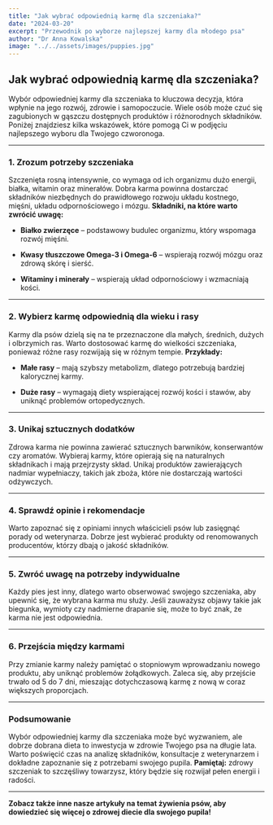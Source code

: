 ```yaml
---
title: "Jak wybrać odpowiednią karmę dla szczeniaka?"
date: "2024-03-20"
excerpt: "Przewodnik po wyborze najlepszej karmy dla młodego psa"
author: "Dr Anna Kowalska"
image: "../../assets/images/puppies.jpg"
---
```




## Jak wybrać odpowiednią karmę dla szczeniaka? 

Wybór odpowiedniej karmy dla szczeniaka to kluczowa decyzja, która wpłynie na jego rozwój, zdrowie i samopoczucie. Wiele osób może czuć się zagubionych w gąszczu dostępnych produktów i różnorodnych składników. Poniżej znajdziesz kilka wskazówek, które pomogą Ci w podjęciu najlepszego wyboru dla Twojego czworonoga.


---


### 1. Zrozum potrzeby szczeniaka 

Szczenięta rosną intensywnie, co wymaga od ich organizmu dużo energii, białka, witamin oraz minerałów. Dobra karma powinna dostarczać składników niezbędnych do prawidłowego rozwoju układu kostnego, mięśni, układu odpornościowego i mózgu.
**Składniki, na które warto zwrócić uwagę:**  
- **Białko zwierzęce**  – podstawowy budulec organizmu, który wspomaga rozwój mięśni.
 
- **Kwasy tłuszczowe Omega-3 i Omega-6**  – wspierają rozwój mózgu oraz zdrową skórę i sierść.
 
- **Witaminy i minerały**  – wspierają układ odpornościowy i wzmacniają kości.


---


### 2. Wybierz karmę odpowiednią dla wieku i rasy 

Karmy dla psów dzielą się na te przeznaczone dla małych, średnich, dużych i olbrzymich ras. Warto dostosować karmę do wielkości szczeniaka, ponieważ różne rasy rozwijają się w różnym tempie.
**Przykłady:**  
- **Małe rasy**  – mają szybszy metabolizm, dlatego potrzebują bardziej kalorycznej karmy.
 
- **Duże rasy**  – wymagają diety wspierającej rozwój kości i stawów, aby uniknąć problemów ortopedycznych.


---


### 3. Unikaj sztucznych dodatków 

Zdrowa karma nie powinna zawierać sztucznych barwników, konserwantów czy aromatów. Wybieraj karmy, które opierają się na naturalnych składnikach i mają przejrzysty skład. Unikaj produktów zawierających nadmiar wypełniaczy, takich jak zboża, które nie dostarczają wartości odżywczych.


---


### 4. Sprawdź opinie i rekomendacje 

Warto zapoznać się z opiniami innych właścicieli psów lub zasięgnąć porady od weterynarza. Dobrze jest wybierać produkty od renomowanych producentów, którzy dbają o jakość składników.


---


### 5. Zwróć uwagę na potrzeby indywidualne 

Każdy pies jest inny, dlatego warto obserwować swojego szczeniaka, aby upewnić się, że wybrana karma mu służy. Jeśli zauważysz objawy takie jak biegunka, wymioty czy nadmierne drapanie się, może to być znak, że karma nie jest odpowiednia.


---


### 6. Przejścia między karmami 

Przy zmianie karmy należy pamiętać o stopniowym wprowadzaniu nowego produktu, aby uniknąć problemów żołądkowych. Zaleca się, aby przejście trwało od 5 do 7 dni, mieszając dotychczasową karmę z nową w coraz większych proporcjach.


---


### Podsumowanie 

Wybór odpowiedniej karmy dla szczeniaka może być wyzwaniem, ale dobrze dobrana dieta to inwestycja w zdrowie Twojego psa na długie lata. Warto poświęcić czas na analizę składników, konsultacje z weterynarzem i dokładne zapoznanie się z potrzebami swojego pupila.
**Pamiętaj:**  zdrowy szczeniak to szczęśliwy towarzysz, który będzie się rozwijał pełen energii i radości.

---

**Zobacz także inne nasze artykuły na temat żywienia psów, aby dowiedzieć się więcej o zdrowej diecie dla swojego pupila!**
